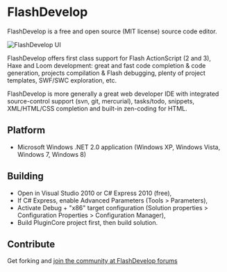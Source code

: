 FlashDevelop
============

FlashDevelop is a free and open source (MIT license) source code editor.

![FlashDevelop UI](http://flashdevelop.org/screenshots/fdstart-mini.png "FlashDevelop")

FlashDevelop offers first class support for Flash ActionScript (2 and 3), Haxe and Loom development: great and fast code completion & code generation, projects compilation & Flash debugging, plenty of project templates, SWF/SWC exploration, etc.

FlashDevelop is more generally a great web developer IDE with integrated source-control support (svn, git, mercurial), tasks/todo, snippets, XML/HTML/CSS completion and built-in zen-coding for HTML.

Platform
--------

* Microsoft Windows .NET 2.0 application (Windows XP, Windows Vista, Windows 7, Windows 8)

Building
--------

* Open in Visual Studio 2010 or C# Express 2010 (free),
* If C# Express, enable Advanced Parameters (Tools > Parameters),
* Activate Debug + "x86" target configuration (Solution properties > Configuration Properties > Configuration Manager),
* Build PluginCore project first, then build solution.

Contribute
--------

Get forking and [join the community at FlashDevelop forums](http://www.flashdevelop.org/community/index.php)
